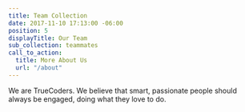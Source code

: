 ```yaml
---
title: Team Collection
date: 2017-11-10 17:13:00 -06:00
position: 5
displayTitle: Our Team
sub_collection: teammates
call_to_action:
  title: More About Us
  url: "/about"
---
```


We are TrueCoders. We believe that smart, passionate people should always be engaged, doing what they love to do.